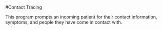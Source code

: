 #Contact Tracing

This program prompts an incoming patient for their contact information, symptoms, and people they have come in contact with.